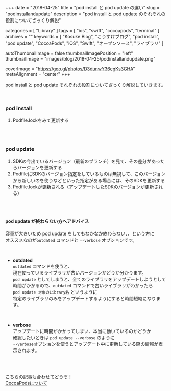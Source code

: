 +++
date = "2018-04-25"
title = "pod install と pod update の違い"
slug = "podinstallandupdate"
description = "pod install と pod update のそれぞれの役割についてざっくり解説"

categories = [
	"Library"
]
tags = [
	"ios",
	"swift",
	"cocoapods",
	"terminal"
]
archives = ""
keywords = [
	"Kosuke Blog",
	"こうすけブログ",
	"pod install",
	"pod update",
	"CocoaPods",
	"iOS",
	"Swift", 
	"オープンソース",
	"ライブラリ"
]

autoThumbnailImage = false
thumbnailImagePosition = "left"
thumbnailImage = "images/blog/2018-04-25/podinstallandupdate.png"

coverImage = "https://goo.gl/photos/D3dunwY36egKs3GHA"
metaAlignment = "center"
+++

pod install と pod update それぞれの役割についてざっくり解説していきます。

<br>

### pod install

1. Podfile.lockをみて更新する

<br>

<br>

### pod update

1. SDKの今出ているバージョン（最新のブランチ）を見て、その差分があったらバージョンを更新する
2. PodfileにSDKのバージョン指定をしているものは無視して、このバージョンから新しいのを使うなどといった指定がある場合には、そのSDKを更新する
3. Podfile.lockが更新される（アップデートしたSDKのバージョンが更新される）

<br>

<br>

#### pod update が終わらない方へアドバイス

容量が大きいため pod update をしてもなかなか終わらない、、という方に  
オススメなのが`outdated` コマンドと `--verbose` オプションです。

<br>

- **outdated**  
`outdated` コマンドを使うと、  
現在使っているライブラリが古いバージョンかどうか分かります。  
`pod update` としてしまうと、全てのライブラリをアップデートしようとして  
時間がかかるので、`outdated` コマンドで古いライブラリがわかったら  
`pod update 対象のLibrary名` というように  
特定のライブラリのみをアップデートするようにすると時間短縮になります。

<br>

- **verbose**  
アップデートに時間がかかってしまい、本当に動いているのかどうか  
確認したいときは `pod update --verbose` のように  
`--verbose`オプションを使うとアップデート中に更新している際の情報が表示されます。

<br>

<br>

こちらの記事も合わせてどうぞ！  
[CocoaPodsについて](https://kosukeblog.com/2017/04/cocoapods/)

<br>

<script async src="//pagead2.googlesyndication.com/pagead/js/adsbygoogle.js"></script>
<!-- BlogAdsense_Bottom -->
<ins class="adsbygoogle"
     style="display:block"
     data-ad-client="ca-pub-9828180917254396"
     data-ad-slot="9212002313"
     data-ad-format="auto"></ins>
<script>
(adsbygoogle = window.adsbygoogle || []).push({});
</script>